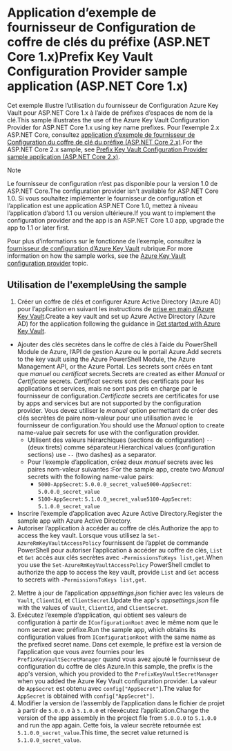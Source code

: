 # <a name="prefix-key-vault-configuration-provider-sample-application-aspnet-core-1x"></a><span data-ttu-id="6e969-101">Application d’exemple de fournisseur de Configuration de coffre de clés du préfixe (ASP.NET Core 1.x)</span><span class="sxs-lookup"><span data-stu-id="6e969-101">Prefix Key Vault Configuration Provider sample application (ASP.NET Core 1.x)</span></span>

<span data-ttu-id="6e969-102">Cet exemple illustre l’utilisation du fournisseur de Configuration Azure Key Vault pour ASP.NET Core 1.x à l’aide de préfixes d’espaces de nom de la clé.</span><span class="sxs-lookup"><span data-stu-id="6e969-102">This sample illustrates the use of the Azure Key Vault Configuration Provider for ASP.NET Core 1.x using key name prefixes.</span></span> <span data-ttu-id="6e969-103">Pour l’exemple 2.x ASP.NET Core, consultez [application d’exemple de fournisseur de Configuration du coffre de clé du préfixe (ASP.NET Core 2.x)](https://github.com/aspnet/Docs/tree/master/aspnetcore/security/key-vault-configuration/samples/key-name-prefix-sample/2.x).</span><span class="sxs-lookup"><span data-stu-id="6e969-103">For the ASP.NET Core 2.x sample, see [Prefix Key Vault Configuration Provider sample application (ASP.NET Core 2.x)](https://github.com/aspnet/Docs/tree/master/aspnetcore/security/key-vault-configuration/samples/key-name-prefix-sample/2.x).</span></span>

> [!NOTE]
> <span data-ttu-id="6e969-104">Le fournisseur de configuration n’est pas disponible pour la version 1.0 de ASP.NET Core.</span><span class="sxs-lookup"><span data-stu-id="6e969-104">The configuration provider isn't available for ASP.NET Core 1.0.</span></span> <span data-ttu-id="6e969-105">Si vous souhaitez implémenter le fournisseur de configuration et l’application est une application ASP.NET Core 1.0, mettez à niveau l’application d’abord 1.1 ou version ultérieure.</span><span class="sxs-lookup"><span data-stu-id="6e969-105">If you want to implement the configuration provider and the app is an ASP.NET Core 1.0 app, upgrade the app to 1.1 or later first.</span></span>

<span data-ttu-id="6e969-106">Pour plus d’informations sur le fonctionne de l’exemple, consultez la [fournisseur de configuration d’Azure Key Vault](xref:security/key-vault-configuration) rubrique.</span><span class="sxs-lookup"><span data-stu-id="6e969-106">For more information on how the sample works, see the [Azure Key Vault configuration provider](xref:security/key-vault-configuration) topic.</span></span>

## <a name="using-the-sample"></a><span data-ttu-id="6e969-107">Utilisation de l'exemple</span><span class="sxs-lookup"><span data-stu-id="6e969-107">Using the sample</span></span>
1. <span data-ttu-id="6e969-108">Créer un coffre de clés et configurer Azure Active Directory (Azure AD) pour l’application en suivant les instructions de [prise en main d’Azure Key Vault](https://azure.microsoft.com/documentation/articles/key-vault-get-started/).</span><span class="sxs-lookup"><span data-stu-id="6e969-108">Create a key vault and set up Azure Active Directory (Azure AD) for the application following the guidance in [Get started with Azure Key Vault](https://azure.microsoft.com/documentation/articles/key-vault-get-started/).</span></span>
  * <span data-ttu-id="6e969-109">Ajouter des clés secrètes dans le coffre de clés à l’aide du PowerShell Module de Azure, l’API de gestion Azure ou le portail Azure.</span><span class="sxs-lookup"><span data-stu-id="6e969-109">Add secrets to the key vault using the Azure PowerShell Module, the Azure Management API, or the Azure Portal.</span></span> <span data-ttu-id="6e969-110">Les secrets sont créés en tant que *manuel* ou *certificat* secrets.</span><span class="sxs-lookup"><span data-stu-id="6e969-110">Secrets are created as either *Manual* or *Certificate* secrets.</span></span> <span data-ttu-id="6e969-111">*Certificat* secrets sont des certificats pour les applications et services, mais ne sont pas pris en charge par le fournisseur de configuration.</span><span class="sxs-lookup"><span data-stu-id="6e969-111">*Certificate* secrets are certificates for use by apps and services but are not supported by the configuration provider.</span></span> <span data-ttu-id="6e969-112">Vous devez utiliser le *manuel* option permettant de créer des clés secrètes de paire nom-valeur pour une utilisation avec le fournisseur de configuration.</span><span class="sxs-lookup"><span data-stu-id="6e969-112">You should use the *Manual* option to create name-value pair secrets for use with the configuration provider.</span></span>
    * <span data-ttu-id="6e969-113">Utilisent des valeurs hiérarchiques (sections de configuration) `--` (deux tirets) comme séparateur.</span><span class="sxs-lookup"><span data-stu-id="6e969-113">Hierarchical values (configuration sections) use `--` (two dashes) as a separator.</span></span>
    * <span data-ttu-id="6e969-114">Pour l’exemple d’application, créez deux *manuel* secrets avec les paires nom-valeur suivantes :</span><span class="sxs-lookup"><span data-stu-id="6e969-114">For the sample app, create two *Manual* secrets with the following name-value pairs:</span></span>
      * <span data-ttu-id="6e969-115">`5000-AppSecret`: `5.0.0.0_secret_value`</span><span class="sxs-lookup"><span data-stu-id="6e969-115">`5000-AppSecret`: `5.0.0.0_secret_value`</span></span>
      * <span data-ttu-id="6e969-116">`5100-AppSecret`: `5.1.0.0_secret_value`</span><span class="sxs-lookup"><span data-stu-id="6e969-116">`5100-AppSecret`: `5.1.0.0_secret_value`</span></span>
  * <span data-ttu-id="6e969-117">Inscrire l’exemple d’application avec Azure Active Directory.</span><span class="sxs-lookup"><span data-stu-id="6e969-117">Register the sample app with Azure Active Directory.</span></span>
  * <span data-ttu-id="6e969-118">Autoriser l’application à accéder au coffre de clés.</span><span class="sxs-lookup"><span data-stu-id="6e969-118">Authorize the app to access the key vault.</span></span> <span data-ttu-id="6e969-119">Lorsque vous utilisez la `Set-AzureRmKeyVaultAccessPolicy` fournissent de l’applet de commande PowerShell pour autoriser l’application à accéder au coffre de clés, `List` et `Get` accès aux clés secrètes avec `-PermissionsToKeys list,get`.</span><span class="sxs-lookup"><span data-stu-id="6e969-119">When you use the `Set-AzureRmKeyVaultAccessPolicy` PowerShell cmdlet to authorize the app to access the key vault, provide `List` and `Get` access to secrets with `-PermissionsToKeys list,get`.</span></span>
2. <span data-ttu-id="6e969-120">Mettre à jour de l’application *appsettings.json* fichier avec les valeurs de `Vault`, `ClientId`, et `ClientSecret`.</span><span class="sxs-lookup"><span data-stu-id="6e969-120">Update the app's *appsettings.json* file with the values of `Vault`, `ClientId`, and `ClientSecret`.</span></span>
3. <span data-ttu-id="6e969-121">Exécutez l’exemple d’application, qui obtient ses valeurs de configuration à partir de `IConfigurationRoot` avec le même nom que le nom secret avec préfixe.</span><span class="sxs-lookup"><span data-stu-id="6e969-121">Run the sample app, which obtains its configuration values from `IConfigurationRoot` with the same name as the prefixed secret name.</span></span> <span data-ttu-id="6e969-122">Dans cet exemple, le préfixe est la version de l’application que vous avez fournies pour les `PrefixKeyVaultSecretManager` quand vous avez ajouté le fournisseur de configuration du coffre de clés Azure.</span><span class="sxs-lookup"><span data-stu-id="6e969-122">In this sample, the prefix is the app's version, which you provided to the `PrefixKeyVaultSecretManager` when you added the Azure Key Vault configuration provider.</span></span> <span data-ttu-id="6e969-123">La valeur de `AppSecret` est obtenu avec `config["AppSecret"]`.</span><span class="sxs-lookup"><span data-stu-id="6e969-123">The value for `AppSecret` is obtained with `config["AppSecret"]`.</span></span>
4. <span data-ttu-id="6e969-124">Modifier la version de l’assembly de l’application dans le fichier de projet à partir de `5.0.0.0` à `5.1.0.0` et réexécutez l’application.</span><span class="sxs-lookup"><span data-stu-id="6e969-124">Change the version of the app assembly in the project file from `5.0.0.0` to `5.1.0.0` and run the app again.</span></span> <span data-ttu-id="6e969-125">Cette fois, la valeur secrète retournée est `5.1.0.0_secret_value`.</span><span class="sxs-lookup"><span data-stu-id="6e969-125">This time, the secret value returned is `5.1.0.0_secret_value`.</span></span>
